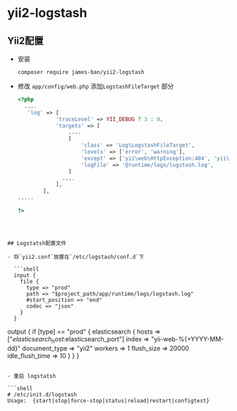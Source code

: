 # yii2-logstash

## Yii2配置

- 安装

  ```shell
  composer require james-ban/yii2-logstash
  ```



- 修改 `app/config/web.php` 添加`LogstashFileTarget` 部分

  ```php
  <?php
    ....
     'log' => [
              'traceLevel' => YII_DEBUG ? 3 : 0,
              'targets' => [
                  ....
                  [
                      'class' => 'Log\LogstashFileTarget',
                      'levels' => ['error', 'warning'],
                      'except' => ['yii\web\HttpException:404', 'yii\web\HttpException:403', 'yii\debug\Module::checkAccess',  'yii\web\HttpException:400', 'yii\base\UserException', 'yii\web\HttpException:401'],
                      'logFile' => '@runtime/logs/logstash.log',
                  ]
                ....
              ],
          ],
  .....
    
  ?>
  ```
```

  

## Logstatsh配置文件

- 将`yii2.conf`放置在`/etc/logstash/conf.d`下

  ```shell
  input {
    file {
      type => "prod"
      path => "$project_path/app/runtime/logs/logstash.log"
      #start_position => "end"
      codec => "json"
    }
  }
```


  output {
  	if [type] == "prod" {
             elasticsearch {
                  hosts => ["$elasticsearch_host:$elasticsearch_port"]
                  index => "yii-web-%{+YYYY-MM-dd}"
                  document_type => "yii2"
                  workers => 1
                  flush_size => 20000
                  idle_flush_time => 10
             }
  	}
  }
  ```

- 重启 logstatsh

  ```shell
  # /etc/init.d/logstash 
  Usage:  {start|stop|force-stop|status|reload|restart|configtest}
  ```

  ​

